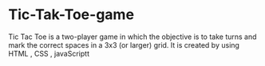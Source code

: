# Tic-Tak-Toe-game
Tic Tac Toe is a two-player game in which the objective is to take turns and mark the correct spaces in a 3x3 (or larger) grid.  It is created by using HTML , CSS  , javaScriptt
